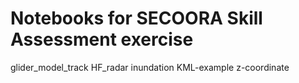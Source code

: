 Notebooks for SECOORA Skill Assessment exercise
===============================================

glider_model_track
HF_radar
inundation
KML-example
z-coordinate
